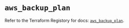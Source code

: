 # `aws_backup_plan`

Refer to the Terraform Registory for docs: [`aws_backup_plan`](https://registry.terraform.io/providers/hashicorp/aws/5.18.1/docs/resources/backup_plan).
